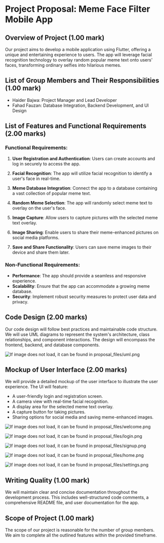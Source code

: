 # Project Proposal: Meme Face Filter Mobile App

## Overview of Project (1.00 mark)

Our project aims to develop a mobile application using Flutter, offering a unique and entertaining experience to users. The app will leverage facial recognition technology to overlay random popular meme text onto users' faces, transforming ordinary selfies into hilarious memes.

## List of Group Members and Their Responsibilities (1.00 mark)

- Haider Bajwa: Project Manager and Lead Developer
- Fahad Fauzan: Database Integration, Backend Development, and UI Design

## List of Features and Functional Requirements (2.00 marks)

### Functional Requirements:

1. **User Registration and Authentication**: Users can create accounts and log in securely to access the app.

2. **Facial Recognition**: The app will utilize facial recognition to identify a user's face in real-time.

3. **Meme Database Integration**: Connect the app to a database containing a vast collection of popular meme text.

4. **Random Meme Selection**: The app will randomly select meme text to overlay on the user's face.

5. **Image Capture**: Allow users to capture pictures with the selected meme text overlay.

6. **Image Sharing**: Enable users to share their meme-enhanced pictures on social media platforms.

7. **Save and Share Functionality**: Users can save meme images to their device and share them later.

### Non-Functional Requirements:

- **Performance**: The app should provide a seamless and responsive experience.
- **Scalability**: Ensure that the app can accommodate a growing meme database.
- **Security**: Implement robust security measures to protect user data and privacy.

## Code Design (2.00 marks)

Our code design will follow best practices and maintainable code structure. We will use UML diagrams to represent the system's architecture, class relationships, and component interactions. The design will encompass the frontend, backend, and database components.

![If image does not load, it can be found in proposal_files/uml.png](proposal_files/uml.PNG)



## Mockup of User Interface (2.00 marks)

We will provide a detailed mockup of the user interface to illustrate the user experience. The UI will feature:

- A user-friendly login and registration screen.
- A camera view with real-time facial recognition.
- A display area for the selected meme text overlay.
- A capture button for taking pictures.
- Sharing options for social media and saving meme-enhanced images.

![If image does not load, it can be found in proposal_files/welcome.png](proposal_files/Welcome.png)

![If image does not load, it can be found in proposal_files/login.png](proposal_files/login.png)

![If image does not load, it can be found in proposal_files/signup.png](proposal_files/Signup.png)

![If image does not load, it can be found in proposal_files/home.png](proposal_files/home.png)

![If image does not load, it can be found in proposal_files/settings.png](proposal_files/settings.png)


## Writing Quality (1.00 mark)

We will maintain clear and concise documentation throughout the development process. This includes well-structured code comments, a comprehensive README file, and user documentation for the app.

## Scope of Project (1.00 mark)

The scope of our project is reasonable for the number of group members. We aim to complete all the outlined features within the provided timeframe.


